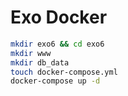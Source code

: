 
# Exo Docker

```bash
mkdir exo6 && cd exo6
mkdir www
mkdir db_data
touch docker-compose.yml
docker-compose up -d
```

